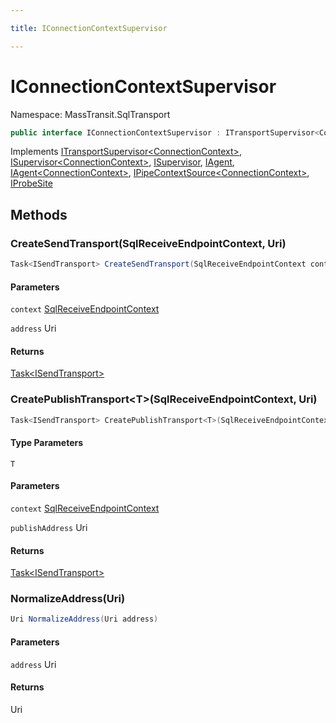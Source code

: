 ```yaml
---

title: IConnectionContextSupervisor

---
```


# IConnectionContextSupervisor

Namespace: MassTransit.SqlTransport

```csharp
public interface IConnectionContextSupervisor : ITransportSupervisor<ConnectionContext>, ISupervisor<ConnectionContext>, ISupervisor, IAgent, IAgent<ConnectionContext>, IPipeContextSource<ConnectionContext>, IProbeSite
```

Implements [ITransportSupervisor\<ConnectionContext\>](../../masstransit-abstractions/masstransit-transports/itransportsupervisor-1), [ISupervisor\<ConnectionContext\>](../../masstransit-abstractions/masstransit/isupervisor-1), [ISupervisor](../../masstransit-abstractions/masstransit/isupervisor), [IAgent](../../masstransit-abstractions/masstransit/iagent), [IAgent\<ConnectionContext\>](../../masstransit-abstractions/masstransit/iagent-1), [IPipeContextSource\<ConnectionContext\>](../../masstransit-abstractions/masstransit/ipipecontextsource-1), [IProbeSite](../../masstransit-abstractions/masstransit/iprobesite)

## Methods

### **CreateSendTransport(SqlReceiveEndpointContext, Uri)**

```csharp
Task<ISendTransport> CreateSendTransport(SqlReceiveEndpointContext context, Uri address)
```

#### Parameters

`context` [SqlReceiveEndpointContext](../masstransit-sqltransport/sqlreceiveendpointcontext)<br/>

`address` Uri<br/>

#### Returns

[Task\<ISendTransport\>](https://learn.microsoft.com/en-us/dotnet/api/system.threading.tasks.task-1)<br/>

### **CreatePublishTransport\<T\>(SqlReceiveEndpointContext, Uri)**

```csharp
Task<ISendTransport> CreatePublishTransport<T>(SqlReceiveEndpointContext context, Uri publishAddress)
```

#### Type Parameters

`T`<br/>

#### Parameters

`context` [SqlReceiveEndpointContext](../masstransit-sqltransport/sqlreceiveendpointcontext)<br/>

`publishAddress` Uri<br/>

#### Returns

[Task\<ISendTransport\>](https://learn.microsoft.com/en-us/dotnet/api/system.threading.tasks.task-1)<br/>

### **NormalizeAddress(Uri)**

```csharp
Uri NormalizeAddress(Uri address)
```

#### Parameters

`address` Uri<br/>

#### Returns

Uri<br/>
